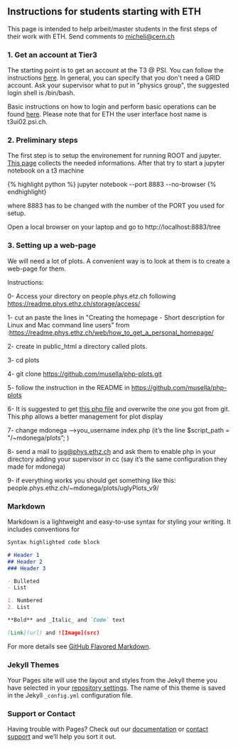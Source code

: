## Instructions for students starting with ETH

This page is intended to help arbeit/master students in the first steps of their work with ETH. Send comments to micheli@cern.ch

### 1. Get an account at Tier3

The starting point is to get an account at the T3 @ PSI. You can follow the instructions [here](https://wiki.chipp.ch/twiki/bin/view/CmsTier3/HowToGetAccount). In general, you can specify that you don't
need a GRID account. Ask your supervisor what to put in "physics group", the suggested login shell is /bin/bash.

Basic instructions on how to login and perform basic operations can be found [here](https://wiki.chipp.ch/twiki/bin/view/CmsTier3/HowToSetupYourAccount). Please note that for ETH the user interface host name is t3ui02.psi.ch. 

### 2. Preliminary steps

The first step is to setup the environement for running ROOT and jupyter. [This page](https://wiki.chipp.ch/twiki/bin/view/CmsTier3/HowToWorkInCmsEnv#The_ROOT_Environment_and_Jupyter) collects the needed informations. 
After that try to start a jupyter notebook on a t3 machine

{% highlight python %} 
jupyter notebook --port 8883 --no-browser 
{% endhighlight}

where 8883 has to be changed with the number of the PORT you used for setup.

Open a local browser on your laptop and go to http://localhost:8883/tree 

### 3. Setting up a web-page

We will need a lot of plots. A convenient way is to look at them is to create a web-page for them.

Instructions:

0- Access your directory on people.phys.etz.ch following https://readme.phys.ethz.ch/storage/access/

1- cut an paste the lines in  "Creating the homepage - Short description for Linux and Mac command line users” from :https://readme.phys.ethz.ch/web/how_to_get_a_personal_homepage/

2- create in public_html a directory called plots.

3- cd plots

4- git clone https://github.com/musella/php-plots.git 

5- follow the instruction in the README in https://github.com/musella/php-plots

6- It is suggested to get [this php file]() and overwrite the one you got from git. This php allows a better management for plot display

7- change mdonega —>you_username index.php
   (it’s the line    $script_path = "/~mdonega/plots”;   )
   
8- send a mail to isg@phys.ethz.ch and ask them to enable php in your directory adding your supervisor in cc (say it’s the same configuration they made for mdonega) 

9- if everything works you should get something like this: 
     people.phys.ethz.ch/~mdonega/plots/uglyPlots_v9/


### Markdown

Markdown is a lightweight and easy-to-use syntax for styling your writing. It includes conventions for

```markdown
Syntax highlighted code block

# Header 1
## Header 2
### Header 3

- Bulleted
- List

1. Numbered
2. List

**Bold** and _Italic_ and `Code` text

[Link](url) and ![Image](src)
```

For more details see [GitHub Flavored Markdown](https://guides.github.com/features/mastering-markdown/).

### Jekyll Themes

Your Pages site will use the layout and styles from the Jekyll theme you have selected in your [repository settings](https://github.com/michelif/ETH-Students-instuctions/settings). The name of this theme is saved in the Jekyll `_config.yml` configuration file.

### Support or Contact

Having trouble with Pages? Check out our [documentation](https://help.github.com/categories/github-pages-basics/) or [contact support](https://github.com/contact) and we’ll help you sort it out.
